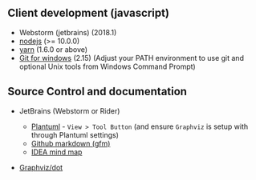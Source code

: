## Client development (javascript)

* Webstorm (jetbrains) (2018.1)
* [nodejs](https://nodejs.org/en/) (>= 10.0.0)
* [yarn](https://yarnpkg.com/latest.msi) (1.6.0 or above)
* [Git for windows](https://git-scm.com/download/win) (2.15) (Adjust your PATH environment to use git and optional Unix tools from Windows Command Prompt)


## Source Control and documentation
        
* JetBrains (Webstorm or Rider)
   - [Plantuml](https://plugins.jetbrains.com/plugin/7017?pr=idea) - `View > Tool Button` (and ensure `Graphviz` is setup with through Plantuml settings)
   - [Github markdown (gfm)](https://plugins.jetbrains.com/plugin/7701?pr=idea)
   - [IDEA mind map](https://plugins.jetbrains.com/plugin/8045-idea-mind-map)
   
* [Graphviz/dot](http://www.graphviz.org/)
